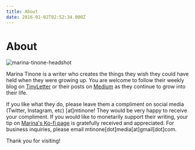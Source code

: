```yaml
---
title: About
date: 2016-01-02T02:52:34.000Z
---
```

# About

![marina-tinone-headshot](/images/marina-tinone-headshot.webp)

Marina Tinone is a writer who creates the things they wish they could have held when they were growing up. You are welcome to follow their weekly blog on [](https://mtinone.substack.com/p/coming-soon)[TinyLetter](https://tinyletter.com/mtinone) or their posts on [Medium](https://medium.com/@mtinone) as they continue to grow into their life. 

If you like what they do, please leave them a compliment on social media (Twitter, Instagram, etc) \[at]mtinone! They would be very happy to receive your compliment. If you would like to monetarily support their writing, your tip on [Marina's Ko-fi page](https://ko-fi.com/mtinone) is gratefully received and appreciated. For business inquiries, please email mtinone\[dot]media\[at]gmail\[dot]com. 

Thank you for visiting!